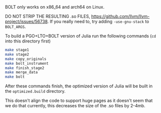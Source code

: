 BOLT only works on x86_64 and arch64 on Linux.

DO NOT STRIP THE RESULTING .so FILES, https://github.com/llvm/llvm-project/issues/56738.
If you really need to, try adding `-use-gnu-stack` to `BOLT_ARGS`.

To build a PGO+LTO+BOLT version of Julia run the following commands (`cd` into this directory first)
```bash
make stage1
make stage2
make copy_originals
make bolt_instrument
make finish_stage2
make merge_data
make bolt
```
After these commands finish, the optimized version of Julia will be built in the `optimized.build` directory.

This doesn't align the code to support huge pages as it doesn't seem that we do that currently, this decreases the size of the .so files by 2-4mb.
